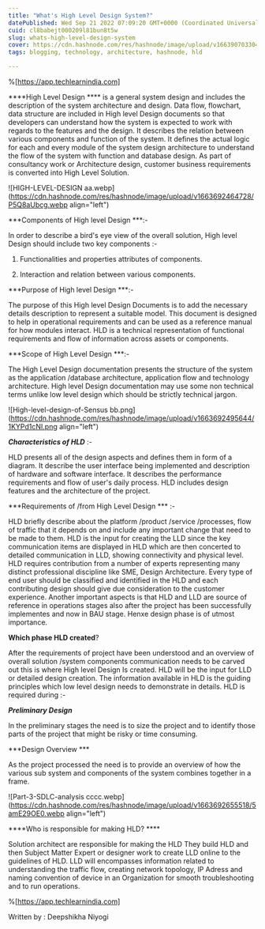 ```yaml
---
title: "What's High Level Design System?"
datePublished: Wed Sep 21 2022 07:09:20 GMT+0000 (Coordinated Universal Time)
cuid: cl8babejt000209l81bun8t5w
slug: whats-high-level-design-system
cover: https://cdn.hashnode.com/res/hashnode/image/upload/v1663907033048/-urH8Cu9i.png
tags: blogging, technology, architecture, hashnode, hld

---
```


%[https://app.techlearnindia.com]

****High Level Design **** is a general system design and includes the description of the system architecture and design. Data flow, flowchart, data structure are included in High level Design documents so that developers can understand how the system is expected to work with regards to the features and the design. It describes the relation between various components and function of the system. It defines the actual logic for each and every module of the system design architecture to understand the flow of the system with function and database design. As part of consultancy work or Architecture design, customer business requirements is converted into High Level Solution.


![HIGH-LEVEL-DESIGN aa.webp](https://cdn.hashnode.com/res/hashnode/image/upload/v1663692464728/P5Q8aUbcg.webp align="left")


***Components of High level Design ***:-

In order to describe a bird's eye view of the overall solution, High level Design should include two key components :-

1. Functionalities and properties attributes of components. 

2. Interaction and relation between various components.


***Purpose of High level Design ***:-

The purpose of this High level Design Documents is to add the necessary details description to represent a suitable model. This document is designed to help in operational requirements and can be used as a reference manual for how modules interact. HLD is a technical representation of functional requirements and flow of information across assets or components.

***Scope of High Level Design ***:-

The High Level Design documentation presents the structure of the system as the application /database architecture, application flow and technology architecture. High level Design documentation may use some non technical terms unlike low level design which should be strictly technical jargon.

![High-level-design-of-Sensus bb.png](https://cdn.hashnode.com/res/hashnode/image/upload/v1663692495644/1KYPd1cNI.png align="left")


***Characteristics of HLD*** :-

HLD presents all of the design aspects and defines them in form of a diagram.
It describe the user interface being implemented and description of hardware and software interface.
It describes the performance requirements and flow of user's daily process.
HLD includes design features and the architecture of the project.

***Requirements of /from High Level Design *** :-

HLD briefly describe about the platform /product /service /processes, flow of traffic that it depends on and include any important change that need to be made to them. HLD is the input for creating the LLD since the key communication items are displayed in HLD which are then concerted to  detailed communication in LLD, showing connectivity and physical level. HLD requires contribution from a number of experts representing many distinct professional discipline like SME, Design Architecture.
Every type of end user should be classified and identified in the HLD and each contributing design should give due consideration to the customer experience. Another important aspects is that HLD and LLD are source of reference in operations stages also after the project has been successfully implementes and now in BAU stage. Henxe design phase is of utmost importance.

****Which phase HLD created****?

After the requirements of project have been understood and an overview of overall solution /system components communication needs to be carved out this is where High level Design Is created. HLD will be the input for LLD or detailed design creation. The information available in HLD is the guiding principles which low level design needs to demonstrate in details. HLD is required during :-

***Preliminary Design***

In the preliminary stages the need is to size the project and to identify those parts of the project that might be risky or time consuming.

***Design Overview ***

As the project processed the need is to provide an overview of how the various sub system and components of the system combines together in a frame.

![Part-3-SDLC-analysis cccc.webp](https://cdn.hashnode.com/res/hashnode/image/upload/v1663692655518/5amE29OE0.webp align="left")


****Who is responsible for making HLD? ****

Solution architect are responsible for making the HLD  They build HLD and then Subject Matter Expert or designer work to create LLD online to the guidelines of HLD.
LLD will encompasses information related to understanding the traffic flow, creating network topology, IP Adress and naming convention of device in an Organization for smooth troubleshooting and to run operations. 

%[https://app.techlearnindia.com]

Written by : Deepshikha Niyogi 